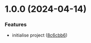 # 1.0.0 (2024-04-14)


### Features

* initialise project ([8c6cbb6](https://github.com/aldra-consulting/mission-graphql-api/commit/8c6cbb6cd234086b5bf66cf0e9fc850347272383))
